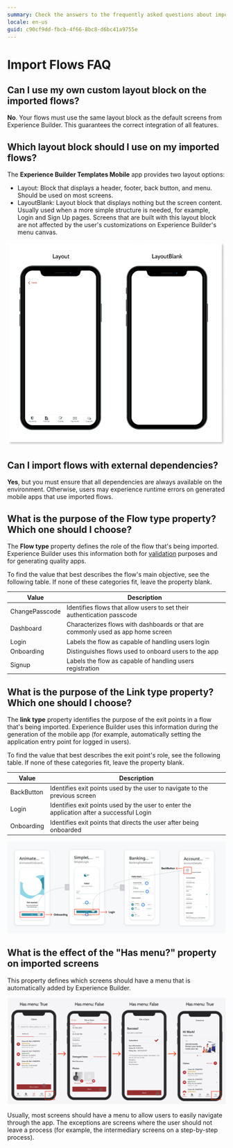 ```yaml
---
summary: Check the answers to the frequently asked questions about importing Flows to Experience Builder.
locale: en-us
guid: c90cf9dd-fbcb-4f66-8bc8-d6bc41a9755e
---
```


# Import Flows FAQ

## Can I use my own custom layout block on the imported flows?

**No**. Your flows must use the same layout block as the default screens from Experience Builder. This guarantees the correct integration of all features.

## Which layout block should I use on my imported flows?

The **Experience Builder Templates Mobile** app provides two layout options:

* Layout: Block that displays a header, footer, back button, and menu. Should be used on most screens.
* LayoutBlank: Layout block that displays nothing but the screen content. Usually used when a more simple structure is needed, for example, Login and Sign Up pages. Screens that are built with this layout block are not affected by the user's customizations on Experience Builder's menu canvas.

![Preview in browser of the Layout and LayoutBlank blocks](images/layout-options-eb.png)

## Can I import flows with external dependencies?

**Yes**, but you must ensure that all dependencies are always available on the environment. Otherwise, users may experience runtime errors on generated mobile apps that use imported flows.

## What is the purpose of the Flow type property? Which one should I choose?

The **Flow type** property defines the role of the flow that's being imported. Experience Builder uses this information both for [validation](../ref/error-ref.md) purposes and for generating quality apps.

To find the value that best describes the flow's main objective, see the following table. If none of these categories fit, leave the property blank.

Value | Description |
---|---
ChangePasscode | Identifies flows that allow users to set their authentication passcode
Dashboard | Characterizes flows with dashboards or that are commonly used as app home screen
Login | Labels the flow as capable of handling users login
Onboarding | Distinguishes flows used to onboard users to the app
Signup | Labels the flow as capable of handling users registration

## What is the purpose of the Link type property? Which one should I choose?

The **link type** property identifies the purpose of the exit points in a flow that's being imported. Experience Builder uses this information during the generation of the mobile app (for example, automatically setting the application entry point for logged in users).


To find the value that best describes the exit point's role, see the following table. If none of these categories fit, leave the property blank.

Value | Description |
---|---
BackButton | Identifies exit points used by the user to navigate to the previous screen
Login | Identifies exit points used by the user to enter the application after a successful Login
Onboarding | Identifies exit points that directs the user after being onboarded

![Diagram demonstrating the Link type value on flows. The onboarding flow has an onboarding exit point. The Login flow has a Login Exit Point. The AccountDetail flow has a BackButton.](images/exit-point-type-eb.png)

## What is the effect of the "Has menu?" property on imported screens

This property defines which screens should have a menu that is automatically added by Experience Builder.

![Diagram displaying four sequential screens. The first and the fourth screens have a bottom bar and the property "Has menu" equal to true. The second and third don't have the bottom bar and the property is set to false.](images/screen-has-menu-eb.png)

Usually, most screens should have a menu to allow users to easily navigate through the app. The exceptions are screens where the user should not leave a process (for example, the intermediary screens on a step-by-step process).
